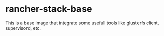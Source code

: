# rancher-stack-base
This is a base image that integrate some usefull tools like glusterfs client, supervisord, etc.
